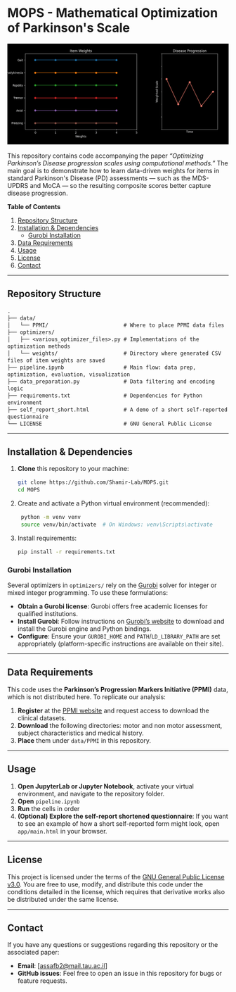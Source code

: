 # MOPS - Mathematical Optimization of Parkinson's Scale

![MOPS Illustartion](./mops_animation_dark.gif)

This repository contains code accompanying the paper *“Optimizing Parkinson’s Disease progression scales using computational methods.”* The main goal is to demonstrate how to learn data-driven weights for items in standard Parkinson's Disease (PD) assessments — such as the MDS-UPDRS and MoCA — so the resulting composite scores better capture disease progression.

**Table of Contents**  
1. [Repository Structure](#repository-structure)  
2. [Installation & Dependencies](#installation--dependencies)  
   - [Gurobi Installation](#gurobi-installation)  
3. [Data Requirements](#data-requirements)  
4. [Usage](#usage)  
5. [License](#license)  
6. [Contact](#contact)

---

## Repository Structure

```text
.
├── data/
│   └── PPMI/                        # Where to place PPMI data files
├── optimizers/
│   ├── <various_optimizer_files>.py # Implementations of the optimization methods
│   └── weights/                     # Directory where generated CSV files of item weights are saved
├── pipeline.ipynb                   # Main flow: data prep, optimization, evaluation, visualization
├── data_preparation.py              # Data filtering and encoding logic
├── requirements.txt                 # Dependencies for Python environment
├── self_report_short.html           # A demo of a short self-reported questionnaire
└── LICENSE                          # GNU General Public License
```

---

## Installation & Dependencies

1. **Clone** this repository to your machine:
   ```bash
   git clone https://github.com/Shamir-Lab/MOPS.git
   cd MOPS
   ```

2. Create and activate a Python virtual environment (recommended):
   ```bash
    python -m venv venv
    source venv/bin/activate  # On Windows: venv\Scripts\activate
    ```

3. Install requirements:
    ```bash
    pip install -r requirements.txt
    ```

### Gurobi Installation 

Several optimizers in `optimizers/` rely on the [Gurobi](https://www.gurobi.com) solver for integer or mixed integer programming.
To use these formulations: 
- **Obtain a Gurobi license**: Gurobi offers free academic licenses for qualified institutions.
- **Install Gurobi**: Follow instructions on [Gurobi’s website](https://www.gurobi.com/documentation/) to download and install the Gurobi engine and Python bindings.
- **Configure**: Ensure your `GUROBI_HOME` and `PATH`/`LD_LIBRARY_PATH` are set appropriately (platform-specific instructions are available on their site).
  
---

## Data Requirements

This code uses the **Parkinson’s Progression Markers Initiative (PPMI)** data, which is not distributed here.
To replicate our analysis:
1. **Register** at the [PPMI website](https://www.ppmi-info.org) and request access to download the clinical datasets.
2. **Download** the following directories: motor and non motor assessment, subject characteristics and medical history.
3. **Place** them under `data/PPMI` in this repository.

---

## Usage 

1. **Open JupyterLab or Jupyter Notebook**, activate your virtual environment, and navigate to the repository folder.
2. **Open** `pipeline.ipynb`
3. **Run** the cells in order
4. **(Optional) Explore the self-report shortened questionnaire**: If you want to see an example of how a short self-reported form might look, open `app/main.html` in your browser.

---

## License

This project is licensed under the terms of the [GNU General Public License v3.0](./LICENSE). You are free to use, modify, and distribute this code under the conditions detailed in the license, which requires that derivative works also be distributed under the same license.


---

## Contact
If you have any questions or suggestions regarding this repository or the associated paper:
- **Email**: [assafb2@mail.tau.ac.il]
- **GitHub issues**: Feel free to open an issue in this repository for bugs or feature requests.
